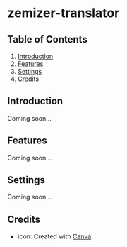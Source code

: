 # zemizer-translator <!-- omit in toc -->

## Table of Contents <!-- omit in toc -->

1. [Introduction](#introduction)
2. [Features](#features)
3. [Settings](#settings)
4. [Credits](#credits)

## Introduction

Coming soon...

## Features

Coming soon...

## Settings

Coming soon...

## Credits

- icon: Created with [Canva](https://www.canva.com/).
